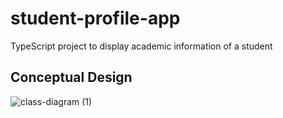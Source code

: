 # student-profile-app
TypeScript project to display academic information of a student 


## Conceptual Design

![class-diagram (1)](https://user-images.githubusercontent.com/66291589/163678611-73b0e969-11ae-4a85-a067-3bf8da96927d.png)
